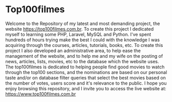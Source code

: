 # Top100filmes
Welcome to the Repository of my latest and most demanding project, the website https://top100filmes.com.br. To create this project I dedicated myself to learning some PHP, Laravel, MySQL and Python. I've spent hundreds of hours trying make the best I could with the knowledge I was acquiring through the courses, articles, tutorials, books, etc.
To create this project I also developed an administrative area, to help ease the management of the website, and to help me and my wife on the posting of news, articles, lists, movies, etc to the database which the website uses. The top100filmes is dedicated to helping people find good movies to watch through the top100 sections, and the nominations are based on our personal taste and/or on database filter queries that select the best movies based on the number of votes, users score and it's relevance to the public. I hope you enjoy browsing this repository, and I invite you to access the live website at: https://www.top100filmes.com.br
